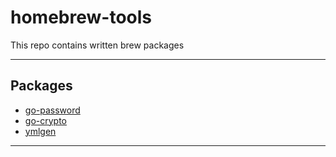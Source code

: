 # homebrew-tools

This repo contains written brew packages

---

## Packages

- [go-password](https://github.com/root27/go-password)
- [go-crypto](https://github.com/root27/go-crypto)
- [ymlgen](https://github.com/root27/ymlgen)

---

